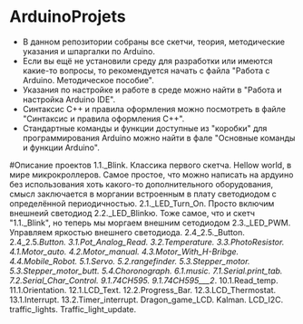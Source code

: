 # ArduinoProjets
- В данном репозитории собраны все скетчи, теория, методические указания и шпаргалки по Arduino. 
- Если вы ещё не установили среду для разработки или имеются какие-то вопросы, то рекомендуется начать с файла
"Работа с Arduino. Методическое пособие". 
- Указания по настройке и работе в среде можно найти в "Работа и настройка Arduino IDE". 
- Синтаксис С++ и правила оформления можно посмотреть в файле "Синтаксис и правила оформления C++".
- Стандартные команды и функции доступные из "коробки" для программирования Arduino можно найти в фале "Основные команды и функции Arduino".

#Описание проектов
1.1._Blink. Классика первого скетча. Hellow world, в мире микрокроллеров. Самое простое, что можно написать на ардуино без использования хоть какого-то дополнительного оборудования, смысл заключается в моргании встроенным в плату светодиодом с определённой периодичностью.
2.1._LED_Turn_On. Просто включим внешнеий светодиод
2.2._LED_Blinkю. Тоже самое, что и скетч "1.1._Blink", но теперь мы моргаем внешним сетодиодом
2.3._LED_PWM. Управляем яркостью внешнего светодиода.
2.4_2.5._Button.
2.4_2.5._Button. 
3.1.Pot_Analog_Read. 
3.2.Temperature. 
3.3.PhotoResistor. 
4.1.Motor_auto. 
4.2.Motor_manual.
4.3.Motor_With_H-Bribge. 
4.4.Mobile_Robot. 
5.1.Servo. 
5.2.rangefinder. 
5.3.Stepper_motor. 
5.3.Stepper_motor_butt. 
5.4.Choronograph. 
6.1.music. 
7.1.Serial.print_tab. 
7.2.Serial_Char_Control. 
9.1.74CH595. 
9.1.74CH595___2_. 
10.1.Read_temp. 
11.1.Orientation. 
12.1.LCD_Text. 
12.2.Progress_Bar. 
12.3.LCD_Thermostat. 
13.1.Interrupt. 
13.2.Timer_interrupt. 
Dragon_game_LCD. 
Kalman. 
LCD_I2C. 
traffic_lights. 
Traffic_light_update. 
